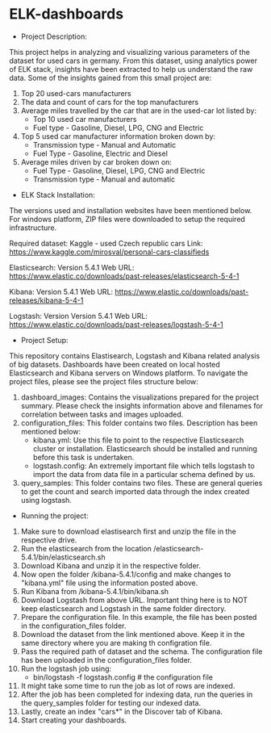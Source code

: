 # ELK-dashboards
 - Project Description:
 
 This project helps in analyzing and visualizing various parameters of the dataset for used cars in germany. From this dataset, using analytics power of ELK stack, insights have been extracted to help us understand the raw data. Some of the insights gained from this small project are:
 1. Top 20 used-cars manufacturers
 2. The data and count of cars for the top manufacturers
 3. Average miles travelled by the car that are in the used-car lot listed by:
    - Top 10 used car manufacturers 
    - Fuel type - Gasoline, Diesel, LPG, CNG and Electric
 4. Top 5 used car manufacturer information broken down by:
    - Transmission type - Manual and Automatic
    - Fuel Type - Gasoline, Electric and Diesel
 5. Average miles driven by car broken down on:
     - Fuel Type - Gasoline, Diesel, LPG, CNG and Electric
     - Transmission type - Manual and automatic

- ELK Stack Installation: 
 
The versions used and installation websites have been mentioned below. For windows platform, ZIP files were downloaded to setup the required infrastructure.

Required dataset: Kaggle - used Czech republic cars
Link: https://www.kaggle.com/mirosval/personal-cars-classifieds

Elasticsearch: Version 5.4.1
Web URL: https://www.elastic.co/downloads/past-releases/elasticsearch-5-4-1

Kibana: Version 5.4.1
Web URL: https://www.elastic.co/downloads/past-releases/kibana-5-4-1

Logstash: Version Version 5.4.1
Web URL: https://www.elastic.co/downloads/past-releases/logstash-5-4-1

 - Project Setup:
 
This repository contains Elastisearch, Logstash and Kibana related analysis of big datasets. Dashboards have been created on local hosted Elasticsearch and Kibana servers on Windows platform. 
To navigate the project files, please see the project files structure below:

1. dashboard_images: Contains the visualizations prepared for the project summary. Please check the insights information above and filenames for correlation between tasks and images uploaded. 
2. configuration_files: This folder contains two files. Description has been mentioned below:
   - kibana.yml: Use this file to point to the respective Elasticsearch cluster or installation. Elasticsearch should be installed and running before this task is undertaken.
   - logstash.config: An extremely important file which tells logstash to import the data from data file in a particular schema defined by us. 
3. query_samples: This folder contains two files. These are general queries to get the count and search imported data through the index created using logstash.


 - Running the project:
 
 1. Make sure to download elastisearch first and unzip the file in the respective drive. 
 2. Run the elasticsearch from the location /elasticsearch-5.4.1/bin/elasticsearch.sh
 3. Download Kibana and unzip it in the respective folder.
 4. Now open the folder /kibana-5.4.1/config and make changes to "kibana.yml" file using the information posted above.
 5. Run Kibana from /kibana-5.4.1/bin/kibana.sh
 6. Download Logstash from above URL. Important thing here is to NOT keep elasticsearch and Logstash in the same folder directory.
 7. Prepare the configuration file. In this example, the file has been posted in the configuration_files folder.
 8. Download the dataset from the link mentioned above. Keep it in the same directory where you are making th configration file.
 9. Pass the required path of dataset and the schema. The configuration file has been uploaded in the configuration_files folder.
 10. Run the logstash job using:
     - bin/logstash -f logstash.config # the configuration file
 11. It might take some time to run the job as lot of rows are indexed.
 12. After the job has been completed for indexing data, run the queries in the query_samples folder for testing our indexed data.
 13. Lastly, create an index "cars*" in the Discover tab of Kibana.
 14. Start creating your dashboards.
